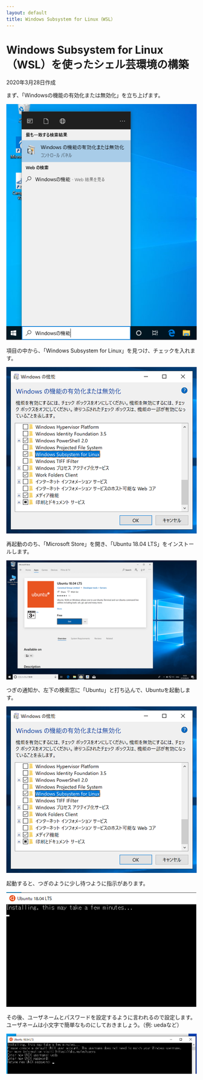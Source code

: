 ```yaml
---
layout: default
title: Windows Subsystem for Linux（WSL）
---
```



# Windows Subsystem for Linux（WSL）を使ったシェル芸環境の構築

2020年3月28日作成

まず、「Windowsの機能の有効化または無効化」を立ち上げます。

![windows_function.png](figs/windows_function.png)

項目の中から、「Windows Subsystem for Linux」を見つけ、チェックを入れます。

![wsl_enable](figs/wsl_enable.png)

再起動ののち、「Microsoft Store」を開き、「Ubuntu 18.04 LTS」をインストールします。

![ubuntu18_download.png](figs/ubuntu18_download.png)

つぎの通知か、左下の検索窓に「Ubuntu」と打ち込んで、Ubuntuを起動します。

![wsl_enable.png](figs/wsl_enable.png)

起動すると、つぎのように少し待つように指示があります。

![wsl_wait](figs/wsl_wait.png)

その後、ユーザネームとパスワードを設定するように言われるので設定します。ユーザネームは小文字で簡単なものにしておきましょう。（例: uedaなど）

![wsl_password](figs/wsl_password.png)

